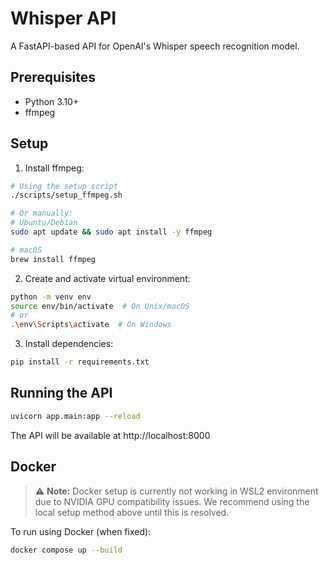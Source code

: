 # Whisper API

A FastAPI-based API for OpenAI's Whisper speech recognition model.

## Prerequisites

- Python 3.10+
- ffmpeg

## Setup

1. Install ffmpeg:
```bash
# Using the setup script
./scripts/setup_ffmpeg.sh

# Or manually:
# Ubuntu/Debian
sudo apt update && sudo apt install -y ffmpeg

# macOS
brew install ffmpeg
```

2. Create and activate virtual environment:
```bash
python -m venv env
source env/bin/activate  # On Unix/macOS
# or
.\env\Scripts\activate  # On Windows
```

3. Install dependencies:
```bash
pip install -r requirements.txt
```

## Running the API

```bash
uvicorn app.main:app --reload
```

The API will be available at http://localhost:8000

## Docker

> ⚠️ **Note:** Docker setup is currently not working in WSL2 environment due to NVIDIA GPU compatibility issues. We recommend using the local setup method above until this is resolved.

To run using Docker (when fixed):

```bash
docker compose up --build
```
